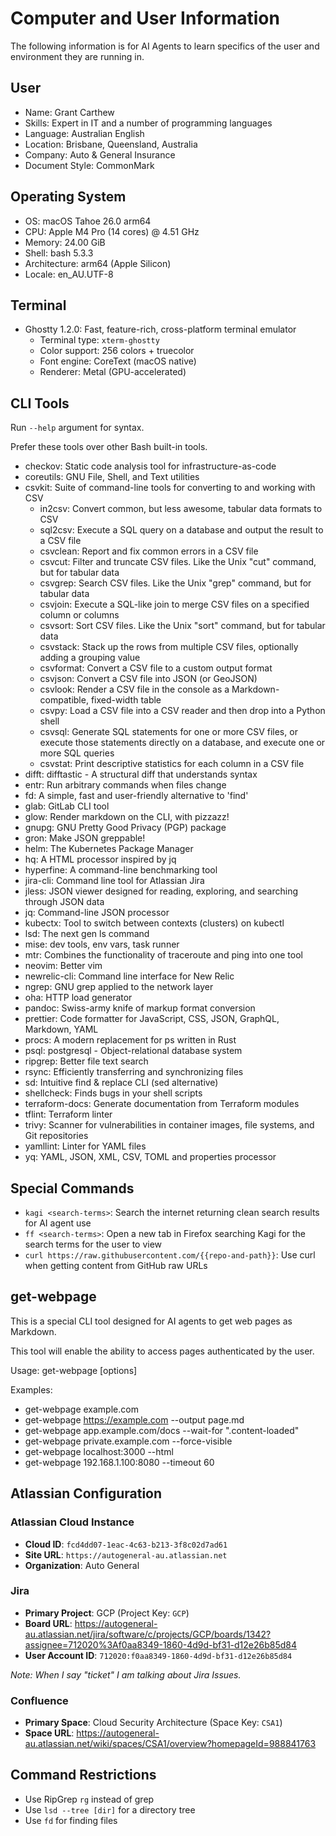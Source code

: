 # Computer and User Information

The following information is for AI Agents to learn specifics of the user and environment they are running in.

## User

- Name: Grant Carthew
- Skills: Expert in IT and a number of programming languages
- Language: Australian English
- Location: Brisbane, Queensland, Australia
- Company: Auto & General Insurance
- Document Style: CommonMark

## Operating System

- OS: macOS Tahoe 26.0 arm64
- CPU: Apple M4 Pro (14 cores) @ 4.51 GHz
- Memory: 24.00 GiB
- Shell: bash 5.3.3
- Architecture: arm64 (Apple Silicon)
- Locale: en_AU.UTF-8

## Terminal

- Ghostty 1.2.0: Fast, feature-rich, cross-platform terminal emulator
  - Terminal type: `xterm-ghostty`
  - Color support: 256 colors + truecolor
  - Font engine: CoreText (macOS native)
  - Renderer: Metal (GPU-accelerated)

## CLI Tools

Run `--help` argument for syntax.

Prefer these tools over other Bash built-in tools.

- checkov: Static code analysis tool for infrastructure-as-code
- coreutils: GNU File, Shell, and Text utilities
- csvkit: Suite of command-line tools for converting to and working with CSV
  - in2csv: Convert common, but less awesome, tabular data formats to CSV
  - sql2csv: Execute a SQL query on a database and output the result to a CSV file
  - csvclean: Report and fix common errors in a CSV file
  - csvcut: Filter and truncate CSV files. Like the Unix "cut" command, but for tabular data
  - csvgrep: Search CSV files. Like the Unix "grep" command, but for tabular data
  - csvjoin: Execute a SQL-like join to merge CSV files on a specified column or columns
  - csvsort: Sort CSV files. Like the Unix "sort" command, but for tabular data
  - csvstack: Stack up the rows from multiple CSV files, optionally adding a grouping value
  - csvformat: Convert a CSV file to a custom output format
  - csvjson: Convert a CSV file into JSON (or GeoJSON)
  - csvlook: Render a CSV file in the console as a Markdown-compatible, fixed-width table
  - csvpy: Load a CSV file into a CSV reader and then drop into a Python shell
  - csvsql: Generate SQL statements for one or more CSV files, or execute those statements directly on a database, and execute one or more SQL queries
  - csvstat: Print descriptive statistics for each column in a CSV file
- difft: difftastic - A structural diff that understands syntax
- entr: Run arbitrary commands when files change
- fd: A simple, fast and user-friendly alternative to 'find'
- glab: GitLab CLI tool
- glow: Render markdown on the CLI, with pizzazz!
- gnupg: GNU Pretty Good Privacy (PGP) package
- gron: Make JSON greppable!
- helm: The Kubernetes Package Manager
- hq: A HTML processor inspired by jq
- hyperfine: A command-line benchmarking tool
- jira-cli: Command line tool for Atlassian Jira
- jless: JSON viewer designed for reading, exploring, and searching through JSON data
- jq: Command-line JSON processor
- kubectx: Tool to switch between contexts (clusters) on kubectl
- lsd: The next gen ls command
- mise: dev tools, env vars, task runner
- mtr: Combines the functionality of traceroute and ping into one tool
- neovim: Better vim
- newrelic-cli: Command line interface for New Relic
- ngrep: GNU grep applied to the network layer
- oha: HTTP load generator
- pandoc: Swiss-army knife of markup format conversion
- prettier: Code formatter for JavaScript, CSS, JSON, GraphQL, Markdown, YAML
- procs: A modern replacement for ps written in Rust
- psql: postgresql - Object-relational database system
- ripgrep: Better file text search
- rsync: Efficiently transferring and synchronizing files
- sd: Intuitive find & replace CLI (sed alternative)
- shellcheck: Finds bugs in your shell scripts
- terraform-docs: Generate documentation from Terraform modules
- tflint: Terraform linter
- trivy: Scanner for vulnerabilities in container images, file systems, and Git repositories
- yamllint: Linter for YAML files
- yq: YAML, JSON, XML, CSV, TOML and properties processor

## Special Commands

- `kagi <search-terms>`: Search the internet returning clean search results for AI agent use
- `ff <search-terms>`: Open a new tab in Firefox searching Kagi for the search terms for the user to view
- `curl https://raw.githubusercontent.com/{{repo-and-path}}`: Use curl when getting content from GitHub raw URLs

## get-webpage

This is a special CLI tool designed for AI agents to get web pages as Markdown.

This tool will enable the ability to access pages authenticated by the user.

Usage: get-webpage <url> [options]

Examples:

- get-webpage example.com
- get-webpage https://example.com --output page.md
- get-webpage app.example.com/docs --wait-for ".content-loaded"
- get-webpage private.example.com --force-visible
- get-webpage localhost:3000 --html
- get-webpage 192.168.1.100:8080 --timeout 60

## Atlassian Configuration

### Atlassian Cloud Instance

- **Cloud ID**: `fcd4dd07-1eac-4c63-b213-3f8c02d7ad61`
- **Site URL**: `https://autogeneral-au.atlassian.net`
- **Organization**: Auto General

### Jira

- **Primary Project**: GCP (Project Key: `GCP`)
- **Board URL**: https://autogeneral-au.atlassian.net/jira/software/c/projects/GCP/boards/1342?assignee=712020%3Af0aa8349-1860-4d9d-bf31-d12e26b85d84
- **User Account ID**: `712020:f0aa8349-1860-4d9d-bf31-d12e26b85d84`

_Note: When I say "ticket" I am talking about Jira Issues._

### Confluence

- **Primary Space**: Cloud Security Architecture (Space Key: `CSA1`)
- **Space URL**: https://autogeneral-au.atlassian.net/wiki/spaces/CSA1/overview?homepageId=988841763

## Command Restrictions

- Use RipGrep `rg` instead of grep
- Use `lsd --tree [dir]` for a directory tree
- Use `fd` for finding files

